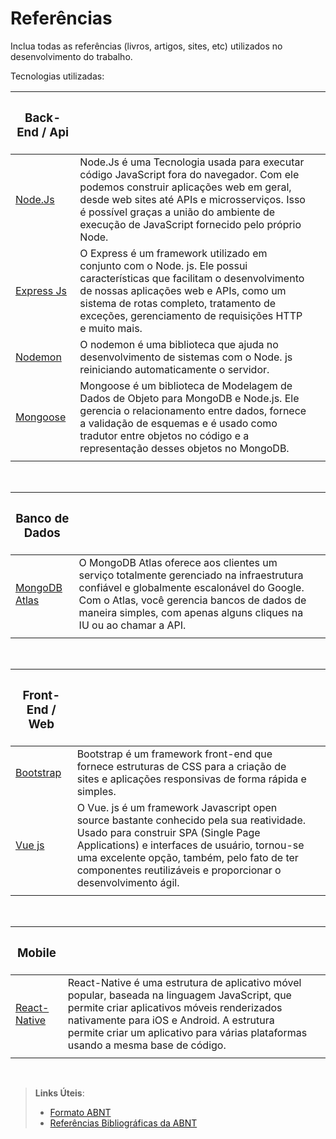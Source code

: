 # Referências

Inclua todas as referências (livros, artigos, sites, etc) utilizados no desenvolvimento do trabalho.

Tecnologias utilizadas:



|<h3>**Back-End / Api**</h3> |  ||
| ------------------------------------------------------- | -------------------| ---------|
|[Node.Js](https://nodejs.org/en/docs/)| Node.Js é uma Tecnologia usada para executar código JavaScript fora do navegador. Com ele podemos construir aplicações web em geral, desde web sites até APIs e microsserviços. Isso é possível graças a união do ambiente de execução de JavaScript fornecido pelo próprio Node. 
[Express Js](https://expressjs.com/pt-br/)| O Express é um framework utilizado em conjunto com o Node. js. Ele possui características que facilitam o desenvolvimento de nossas aplicações web e APIs, como um sistema de rotas completo, tratamento de exceções, gerenciamento de requisições HTTP e muito mais.
[Nodemon](https://nodemon.io/)| O nodemon é uma biblioteca que ajuda no desenvolvimento de sistemas com o Node. js reiniciando automaticamente o servidor.
[Mongoose](https://mongoosejs.com/)|  Mongoose é um biblioteca de Modelagem de Dados de Objeto para MongoDB e Node.js. Ele gerencia o relacionamento entre dados, fornece a validação de esquemas e é usado como tradutor entre objetos no código e a representação desses objetos no MongoDB.
| |  |  |
<br>


|<h3>**Banco de Dados**</h3> |  ||
| ------------------------------------------------------- | -------------------| ---------|
|[MongoDB Atlas](https://www.mongodb.com/atlas/database)| O MongoDB Atlas oferece aos clientes um serviço totalmente gerenciado na infraestrutura confiável e globalmente escalonável do Google. Com o Atlas, você gerencia bancos de dados de maneira simples, com apenas alguns cliques na IU ou ao chamar a API.
| |  |  |
<br>

|<h3>**Front-End / Web**</h3> |  ||
| ------------------------------------------------------- | -------------------| ---------|
|[Bootstrap](https://getbootstrap.com/)| Bootstrap é um framework front-end que fornece estruturas de CSS para a criação de sites e aplicações responsivas de forma rápida e simples.
[Vue js](https://vuejs.org/)| O Vue. js é um framework Javascript open source bastante conhecido pela sua reatividade. Usado para construir SPA (Single Page Applications) e interfaces de usuário, tornou-se uma excelente opção, também, pelo fato de ter componentes reutilizáveis e proporcionar o desenvolvimento ágil.
| |  |  |
<br>

|<h3>**Mobile**</h3> |  ||
| ------------------------------------------------------- | -------------------| ---------|
|[React-Native](https://reactnative.dev/)| React-Native é uma estrutura de aplicativo móvel popular, baseada na linguagem JavaScript, que permite criar aplicativos móveis renderizados nativamente para iOS e Android. A estrutura permite criar um aplicativo para várias plataformas usando a mesma base de código.
| |  |  |
<br>




> **Links Úteis**:
> - [Formato ABNT](https://www.normastecnicas.com/abnt/trabalhos-academicos/referencias/)
> - [Referências Bibliográficas da ABNT](https://comunidade.rockcontent.com/referencia-bibliografica-abnt/)
